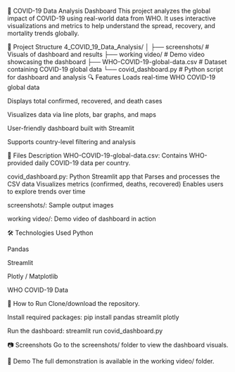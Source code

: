 🦠 COVID-19 Data Analysis Dashboard
This project analyzes the global impact of COVID-19 using real-world data from WHO. It uses interactive visualizations and metrics to help understand the spread, recovery, and mortality trends globally.

📁 Project Structure
4_COVID_19_Data_Analysis/
│
├── screenshots/                  # Visuals of dashboard and results
├── working video/               # Demo video showcasing the dashboard
├── WHO-COVID-19-global-data.csv # Dataset containing COVID-19 global data
└── covid_dashboard.py           # Python script for dashboard and analysis
🔍 Features
Loads real-time WHO COVID-19 global data

Displays total confirmed, recovered, and death cases

Visualizes data via line plots, bar graphs, and maps

User-friendly dashboard built with Streamlit

Supports country-level filtering and analysis

📂 Files Description
WHO-COVID-19-global-data.csv: Contains WHO-provided daily COVID-19 data per country.

covid_dashboard.py: 
 Python Streamlit app that
  Parses and processes the CSV data
  Visualizes metrics (confirmed, deaths, recovered)
  Enables users to explore trends over time

screenshots/: Sample output images

working video/: Demo video of dashboard in action

🛠️ Technologies Used
Python

Pandas

Streamlit

Plotly / Matplotlib

WHO COVID-19 Data

🚀 How to Run
Clone/download the repository.

Install required packages:
pip install pandas streamlit plotly

Run the dashboard:
streamlit run covid_dashboard.py

📷 Screenshots
Go to the screenshots/ folder to view the dashboard visuals.

🎥 Demo
The full demonstration is available in the working video/ folder.
